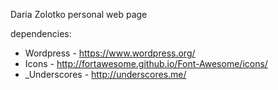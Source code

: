 Daria Zolotko personal web page

dependencies:
* Wordpress - https://www.wordpress.org/
* Icons - http://fortawesome.github.io/Font-Awesome/icons/
* _Underscores - http://underscores.me/
